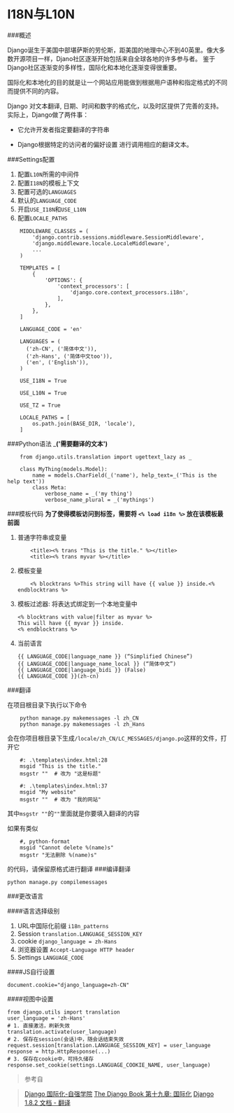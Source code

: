 I18N与L10N
===
###概述

Django诞生于美国中部堪萨斯的劳伦斯，距美国的地理中心不到40英里。像大多数开源项目一样，Djano社区逐渐开始包括来自全球各地的许多参与者。 鉴于Django社区逐渐变的多样性，国际化和本地化逐渐变得很重要。

国际化和本地化的目的就是让一个网站应用能做到根据用户语种和指定格式的不同而提供不同的内容。

Django 对文本翻译, 日期、时间和数字的格式化，以及时区提供了完善的支持。实际上，Django做了两件事：

+ 它允许开发者指定要翻译的字符串

+ Django根据特定的访问者的偏好设置 进行调用相应的翻译文本。

###Settings配置
1. 配置`L10N`所需的中间件
2. 配置`I18N`的模板上下文
3. 配置可选的`LANGUAGES`
4. 默认的`LANGUAGE_CODE`
5. 开启`USE_I18N`和`USE_L10N`
6. 配置`LOCALE_PATHS`

```
	MIDDLEWARE_CLASSES = (
        'django.contrib.sessions.middleware.SessionMiddleware',
	    'django.middleware.locale.LocaleMiddleware',
	    ...
	)

	TEMPLATES = [
	    {
	        'OPTIONS': {
	            'context_processors': [
	                'django.core.context_processors.i18n',
	            ],
	        },
	    },
	]

	LANGUAGE_CODE = 'en'

	LANGUAGES = (
	  ('zh-CN', ('简体中文')),
	  ('zh-Hans', ('简体中文too')),
	  ('en', ('English')),
	)

	USE_I18N = True

	USE_L10N = True

	USE_TZ = True

	LOCALE_PATHS = [
	    os.path.join(BASE_DIR, 'locale'),
	]
```
###Python语法
___('需要翻译的文本')__

```
	from django.utils.translation import ugettext_lazy as _

	class MyThing(models.Model):
	    name = models.CharField(_('name'), help_text=_('This is the help text'))
	    class Meta:
	        verbose_name = _('my thing')
	        verbose_name_plural = _('mythings')
```

###模板代码
__为了使得模板访问到标签，需要将  `<% load i18n %>` 放在该模板最前面__

1. 普通字符串或变量

	```
		<title><% trans "This is the title." %></title>
		<title><% trans myvar %></title>
	```
2. 模板变量

	```
		<% blocktrans %>This string will have {{ value }} inside.<% endblocktrans %>
	```
3. 模板过滤器: 将表达式绑定到一个本地变量中
	```
	<% blocktrans with value|filter as myvar %>
	This will have {{ myvar }} inside.
	<% endblocktrans %>
	```
4. 当前语言
	```
	{{ LANGUAGE_CODE|language_name }} (“Simplified Chinese”)
	{{ LANGUAGE_CODE|language_name_local }} (“简体中文”)
	{{ LANGUAGE_CODE|language_bidi }} (False)
	{{ LANGUAGE_CODE }}(zh-cn)
	```

###翻译

在项目根目录下执行以下命令

```
	python manage.py makemessages -l zh_CN
	python manage.py makemessages -l zh_Hans
```
会在你项目根目录下生成`/locale/zh_CN/LC_MESSAGES/django.po`这样的文件，打开它

```
	#: .\templates\index.html:28
	msgid "This is the title."
	msgstr ""  # 改为 "这是标题"

	#: .\templates\index.html:37
	msgid "My website"
	msgstr ""  # 改为 "我的网站"
```
其中`msgstr ""`的`""`里面就是你要填入翻译的内容

如果有类似
```
	#, python-format
	msgid "Cannot delete %(name)s"
	msgstr "无法删除 %(name)s"
```
的代码，请保留原格式进行翻译
###编译翻译

	python manage.py compilemessages

###更改语言

####语言选择级别

1. URL中国际化前缀 `i18n_patterns`
2. Session `translation.LANGUAGE_SESSION_KEY`
3. cookie `django_language = zh-Hans`
4. 浏览器设置 `Accept-Language HTTP header`
5. Settings `LANGUAGE_CODE`

####JS自行设置

	document.cookie="django_language=zh-CN"

####视图中设置

	from django.utils import translation
	user_language = 'zh-Hans'
	# 1. 直接激活，刷新失效
	translation.activate(user_language)
	# 2. 保存在session(会话)中，随会话结束失效
	request.session[translation.LANGUAGE_SESSION_KEY] = user_language
	response = http.HttpResponse(...)
	# 3. 保存在cookie中，可持久储存
	response.set_cookie(settings.LANGUAGE_COOKIE_NAME, user_language)

>参考自

>[Django 国际化-自强学院](http://www.ziqiangxuetang.com/django/django-internationalization.html)
>[The Django Book 第十九章: 国际化](http://djangobook.py3k.cn/2.0/chapter19/)
>[Django 1.8.2 文档 - 翻译](http://python.usyiyi.cn/django/topics/i18n/translation.html)
